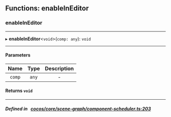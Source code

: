 ## Functions: enableInEditor

### enableInEditor


___
▸ **enableInEditor**<`void`\>(`comp: any`): `void`
___


#### Parameters

| Name | Type | Description |
| :------: | :------: | :------: |
| `comp` | `any` | - |

#### Returns `void` 
___


##### Defined in &nbsp;   [cocos/core/scene-graph/component-scheduler.ts:203](https://github.com/cocos-creator/engine/blob/c7bf6b8a9/cocos/core/scene-graph/component-scheduler.ts#L203)&nbsp;

